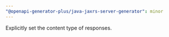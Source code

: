 ```yaml
---
"@openapi-generator-plus/java-jaxrs-server-generator": minor
---
```


Explicitly set the content type of responses.
